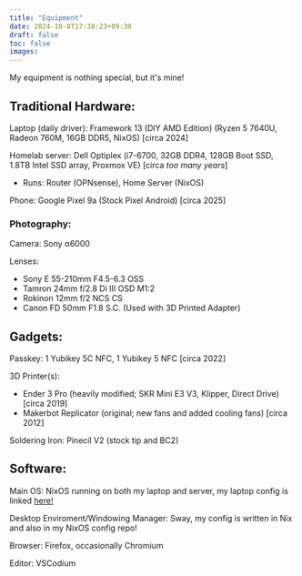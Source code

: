 ```yaml
---
title: "Equipment"
date: 2024-10-8T17:38:23+09:30
draft: false
toc: false
images:
---
```

My equipment is nothing special, but it's mine!

## Traditional Hardware:

Laptop (daily driver): Framework 13 (DIY AMD Edition) (Ryzen 5 7640U, Radeon 760M, 16GB DDR5, NixOS) [circa 2024] 

Homelab server: Dell Optiplex (i7-6700, 32GB DDR4, 128GB Boot SSD, 1.8TB Intel SSD array, Proxmox VE) [circa *too many years*]
* Runs: Router (OPNsense), Home Server (NixOS) 

Phone: Google Pixel 9a (Stock Pixel Android) [circa 2025]

### Photography:

Camera: Sony α6000

Lenses:
* Sony E 55-210mm F4.5-6.3 OSS
* Tamron 24mm f/2.8 Di III OSD M1:2
* Rokinon 12mm f/2 NCS CS
* Canon FD 50mm F1.8 S.C. (Used with 3D Printed Adapter)

## Gadgets:

Passkey: 1 Yubikey 5C NFC, 1 Yubikey 5 NFC [circa 2022]

3D Printer(s): 
- Ender 3 Pro (heavily modified; SKR Mini E3 V3, Klipper, Direct Drive) [circa 2019]
- Makerbot Replicator (original; new fans and added cooling fans) [circa 2012]

Soldering Iron: Pinecil V2 (stock tip and BC2)

## Software:

Main OS: NixOS running on both my laptop and server, my laptop config is linked [here!](https://github.com/techyporcupine/nixos-config)

Desktop Enviroment/Windowing Manager: Sway, my config is written in Nix and also in my NixOS config repo!

Browser: Firefox, occasionally Chromium

Editor: VSCodium
